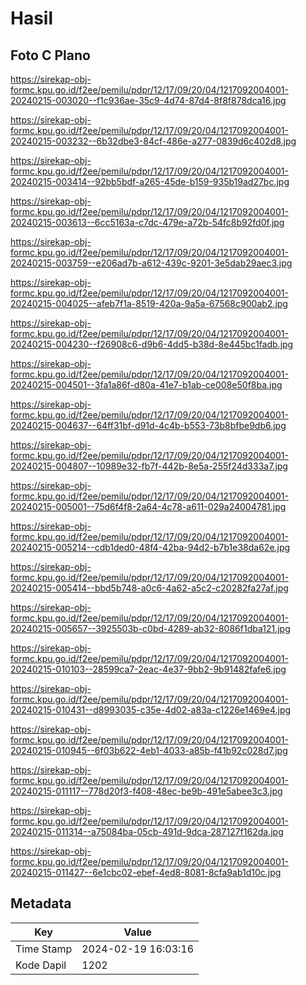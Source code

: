 # Hasil

## Foto C Plano

https://sirekap-obj-formc.kpu.go.id/f2ee/pemilu/pdpr/12/17/09/20/04/1217092004001-20240215-003020--f1c936ae-35c9-4d74-87d4-8f8f878dca16.jpg

https://sirekap-obj-formc.kpu.go.id/f2ee/pemilu/pdpr/12/17/09/20/04/1217092004001-20240215-003232--6b32dbe3-84cf-486e-a277-0839d6c402d8.jpg

https://sirekap-obj-formc.kpu.go.id/f2ee/pemilu/pdpr/12/17/09/20/04/1217092004001-20240215-003414--92bb5bdf-a265-45de-b159-935b19ad27bc.jpg

https://sirekap-obj-formc.kpu.go.id/f2ee/pemilu/pdpr/12/17/09/20/04/1217092004001-20240215-003613--6cc5163a-c7dc-479e-a72b-54fc8b92fd0f.jpg

https://sirekap-obj-formc.kpu.go.id/f2ee/pemilu/pdpr/12/17/09/20/04/1217092004001-20240215-003759--e206ad7b-a612-439c-9201-3e5dab29aec3.jpg

https://sirekap-obj-formc.kpu.go.id/f2ee/pemilu/pdpr/12/17/09/20/04/1217092004001-20240215-004025--afeb7f1a-8519-420a-9a5a-67568c900ab2.jpg

https://sirekap-obj-formc.kpu.go.id/f2ee/pemilu/pdpr/12/17/09/20/04/1217092004001-20240215-004230--f26908c6-d9b6-4dd5-b38d-8e445bc1fadb.jpg

https://sirekap-obj-formc.kpu.go.id/f2ee/pemilu/pdpr/12/17/09/20/04/1217092004001-20240215-004501--3fa1a86f-d80a-41e7-b1ab-ce008e50f8ba.jpg

https://sirekap-obj-formc.kpu.go.id/f2ee/pemilu/pdpr/12/17/09/20/04/1217092004001-20240215-004637--64ff31bf-d91d-4c4b-b553-73b8bfbe9db6.jpg

https://sirekap-obj-formc.kpu.go.id/f2ee/pemilu/pdpr/12/17/09/20/04/1217092004001-20240215-004807--10989e32-fb7f-442b-8e5a-255f24d333a7.jpg

https://sirekap-obj-formc.kpu.go.id/f2ee/pemilu/pdpr/12/17/09/20/04/1217092004001-20240215-005001--75d6f4f8-2a64-4c78-a611-029a24004781.jpg

https://sirekap-obj-formc.kpu.go.id/f2ee/pemilu/pdpr/12/17/09/20/04/1217092004001-20240215-005214--cdb1ded0-48f4-42ba-94d2-b7b1e38da62e.jpg

https://sirekap-obj-formc.kpu.go.id/f2ee/pemilu/pdpr/12/17/09/20/04/1217092004001-20240215-005414--bbd5b748-a0c6-4a62-a5c2-c20282fa27af.jpg

https://sirekap-obj-formc.kpu.go.id/f2ee/pemilu/pdpr/12/17/09/20/04/1217092004001-20240215-005657--3925503b-c0bd-4289-ab32-8086f1dba121.jpg

https://sirekap-obj-formc.kpu.go.id/f2ee/pemilu/pdpr/12/17/09/20/04/1217092004001-20240215-010103--28599ca7-2eac-4e37-9bb2-9b91482fafe6.jpg

https://sirekap-obj-formc.kpu.go.id/f2ee/pemilu/pdpr/12/17/09/20/04/1217092004001-20240215-010431--d8993035-c35e-4d02-a83a-c1226e1469e4.jpg

https://sirekap-obj-formc.kpu.go.id/f2ee/pemilu/pdpr/12/17/09/20/04/1217092004001-20240215-010945--6f03b622-4eb1-4033-a85b-f41b92c028d7.jpg

https://sirekap-obj-formc.kpu.go.id/f2ee/pemilu/pdpr/12/17/09/20/04/1217092004001-20240215-011117--778d20f3-f408-48ec-be9b-491e5abee3c3.jpg

https://sirekap-obj-formc.kpu.go.id/f2ee/pemilu/pdpr/12/17/09/20/04/1217092004001-20240215-011314--a75084ba-05cb-491d-9dca-287127f162da.jpg

https://sirekap-obj-formc.kpu.go.id/f2ee/pemilu/pdpr/12/17/09/20/04/1217092004001-20240215-011427--6e1cbc02-ebef-4ed8-8081-8cfa9ab1d10c.jpg


## Metadata

| Key        | Value               |
| ---------- | ------------------- |
| Time Stamp | 2024-02-19 16:03:16 |
| Kode Dapil | 1202                |



